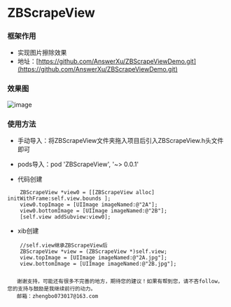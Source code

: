 # ZBScrapeView

### 框架作用
 * 实现图片擦除效果
 * 地址：[https://github.com/AnswerXu/ZBScrapeViewDemo.git](https://github.com/AnswerXu/ZBScrapeViewDemo.git)

### 效果图
![image](https://github.com/AnswerXu/ZBScrapeViewDemo/blob/master/ReadImage/scrape.gif)

### 使用方法
* 手动导入：将ZBScrapeView文件夹拖入项目后引入ZBScrapeView.h头文件即可
* pods导入：pod 'ZBScrapeView', '~> 0.0.1'
 
* 代码创建
```Objc
    ZBScrapeView *view0 = [[ZBScrapeView alloc] initWithFrame:self.view.bounds ];
    view0.topImage = [UIImage imageNamed:@"2A"];
    view0.bottomImage = [UIImage imageNamed:@"2B"];
    [self.view addSubview:view0];
```

* xib创建
```Objc
    //self.view继承ZBScrapeView后
    ZBScrapeView *view = (ZBScrapeView *)self.view;
    view.topImage = [UIImage imageNamed:@"2A.jpg"];
    view.bottomImage = [UIImage imageNamed:@"2B.jpg"];
```

### 

	   谢谢支持，可能还有很多不完善的地方，期待您的建议！如果有帮到您，请不吝follow，您的支持与鼓励是我继续前行的动力。
	   邮箱：zhengbo073017@163.com
